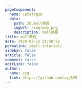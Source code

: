 ```yaml
---
pageComponent: 
  name: Catalogue
  data: 
    path: 20.mall教程
    imgUrl: /img/web.png
    description: mall教程
title: mall教程
date: 2020-03-11 21:50:53
permalink: /mall-tutorial/
sidebar: false
article: false
comment: false
editLink: false
author: 
  name: zyg
  link: https://github.com/zyg525
---
```

